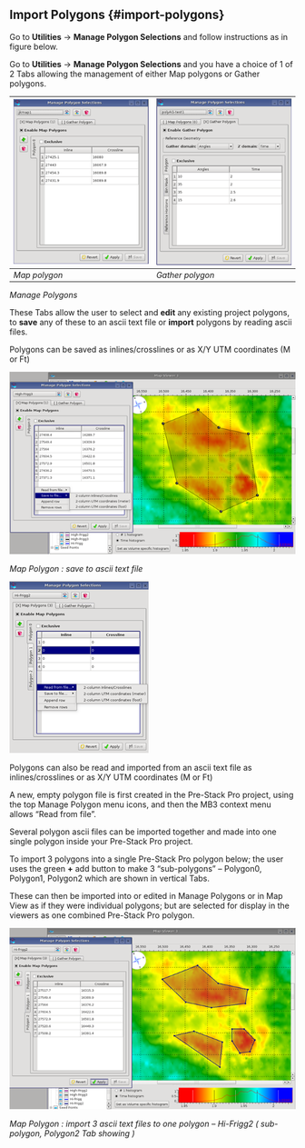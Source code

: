 ## Import Polygons {#import-polygons}

Go to **Utilities** → **Manage Polygon Selections** and follow instructions as in figure below.

Go to **Utilities** → **Manage Polygon Selections** and you have a choice of 1 of 2 Tabs allowing the management of either Map polygons or Gather polygons.

| ![](/assets/001_import_polygon.png) | ![](/assets/002_import_polygon.png) |
| --- | --- |
| _Map polygon_ | _Gather polygon_ |

_Manage Polygons_

These Tabs allow the user to select and **edit** any existing project polygons, to **save** any of these to an ascii text file or **import** polygons by reading ascii files.

Polygons can be saved as inlines/crosslines or as X/Y UTM coordinates \(M or Ft\)

![](/assets/003_import_polygon.png)

_Map Polygon :  save to ascii text file_

![](/assets/004_import_polygon.png)

Polygons can also be read and imported from an ascii text file as inlines/crosslines or as X/Y UTM coordinates \(M or Ft\)

A new, empty polygon file is first created in the Pre-Stack Pro project, using the top Manage Polygon menu icons, and then the MB3 context menu allows “Read from file”.

Several polygon ascii files can be imported together and made into one single polygon inside your Pre-Stack Pro project.

To import 3 polygons into a single Pre-Stack Pro polygon below; the user uses the green **+** add button to make 3 “sub-polygons” – Polygon0, Polygon1, Polygon2 which are shown in vertical Tabs.

These can then be imported into or edited in Manage Polygons or in Map View as if they were individual polygons; but are selected for display in the viewers as one combined Pre-Stack Pro polygon.

![](/assets/005_import_polygon.png)

_Map Polygon :  import 3 ascii text files to one polygon – Hi-Frigg2
 \( sub-polygon, Polygon2 Tab showing \)_

